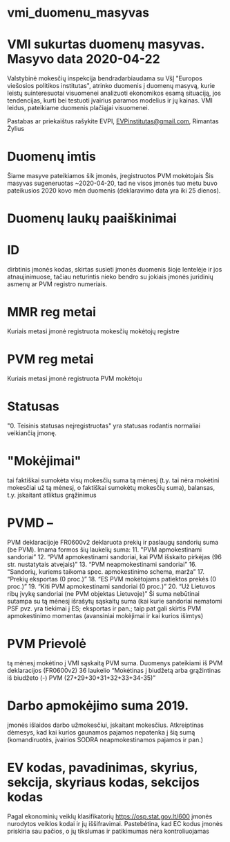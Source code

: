# vmi_duomenu_masyvas
#
# VMI sukurtas duomenų masyvas. Masyvo data 2020-04-22
Valstybinė mokesčių inspekcija bendradarbiaudama su VšĮ "Europos viešosios politikos institutas", atrinko duomenis į duomenų masyvą, kurie leistų suinteresuotai visuomenei analizuoti ekonomikos esamą situaciją, jos tendencijas, kurti bei testuoti įvairius paramos modelius ir jų kainas. VMI leidus, pateikiame duomenis plačiąjai visuomenei.

Pastabas ar priekaištus rašykite EVPI, EVPinstitutas@gmail.com, Rimantas Žylius

# Duomenų imtis
Šiame masyve pateikiamos šik įmonės, įregistruotos PVM mokėtojais
Šis masyvas sugeneruotas ~2020-04-20, tad ne visos įmonės tuo metu buvo pateikusios 2020 kovo mėn duomenis (deklaravimo data yra iki 25 dienos). 


# Duomenų laukų paaiškinimai
# ID
dirbtinis įmonės kodas, skirtas susieti įmonės duomenis šioje lentelėje ir jos atnaujinimuose, tačiau neturintis nieko bendro su jokiais įmonės juridinių asmenų ar PVM registro numeriais.

# MMR reg metai
Kuriais metasi įmonė registruota mokesčių mokėtojų registre

# PVM reg metai
Kuriais metasi įmonė registruota PVM  mokėtoju

# Statusas
"0. Teisinis statusas neįregistruotas" yra statusas rodantis normaliai veikiančią įmonę. 

# "Mokėjimai"
tai faktiškai sumokėta visų mokesčių suma tą mėnesį (t.y. tai nėra mokėtini mokesčiai už tą mėnesį, o faktiškai sumokėtų mokesčių suma), balansas, t.y. įskaitant atliktus grąžinimus

# PVMD – 
PVM deklaracijoje FR0600v2 deklaruota prekių ir paslaugų sandorių suma (be PVM). Imama formos šių laukelių suma:
11. "PVM apmokestinami sandoriai”
12. “PVM apmokestinami sandoriai, kai PVM išskaito pirkėjas (96 str. nustatytais atvejais)”
13. “PVM neapmokestinami sandoriai”
16. “Sandorių, kuriems taikoma spec. apmokestinimo schema, marža”
17. “Prekių eksportas (0 proc.)”
18. “ES PVM mokėtojams patiektos prekės (0 proc.)”
19. “Kiti PVM apmokestinami sandoriai (0 proc.)”
20. “Už Lietuvos ribų įvykę sandoriai (ne PVM objektas Lietuvoje)”
Ši suma nebūtinai sutampa su tą mėnesį išrašytų sąskaitų suma (kai kurie sandoriai nematomi PSF pvz. yra tiekimai į ES; eksportas ir pan.; taip pat gali skirtis PVM apmokestinimo momentas (avansiniai mokėjimai ir kai kurios išimtys)
 
# PVM Prievolė 
tą mėnesį mokėtino į VMI sąskaitą PVM suma. 
Duomenys pateikiami iš PVM deklaracijos (FR0600v2) 36 laukelio “Mokėtinas į biudžetą arba grąžintinas iš biudžeto (-) PVM (27+29+30+31+32+33+34-35)”
 
# Darbo apmokėjimo suma 2019.
įmonės išlaidos darbo užmokesčiui, įskaitant mokesčius. Atkreiptinas dėmesys, kad kai kurios gaunamos pajamos nepatenka į šią sumą (komandiruotės, įvairios SODRA neapmokestinamos pajamos ir pan.)

# EV kodas, pavadinimas, skyrius, sekcija, skyriaus kodas, sekcijos kodas
Pagal ekonominių veiklų klasifikatorių https://osp.stat.gov.lt/600 įmonės nurodytos veiklos kodai ir jų iššifravimai.
Pastebėtina, kad EC kodus įmonės priskiria sau pačios, o jų tikslumas ir patikimumas nėra kontroliuojamas


